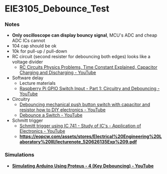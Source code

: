 EIE3105_Debounce_Test
=====================
### Notes
- **Only oscilloscope can display bouncy signal**, MCU's ADC and cheap ADC ICs cannot
- 104 cap should be ok
- 10k for pull-up / pull-down
- RC circuit (second resister for debouncing both edges) looks like a voltage divider
  - [RC Circuits Physics Problems, Time Constant Explained, Capacitor Charging and Discharging - YouTube](https://www.youtube.com/watch?v=PLQrPqYlPmI) 
- Software delay
  - Lecture materials
  - [Raspberry Pi GPIO Switch Input - Part 1: Circuitry and Debouncing - YouTube](https://www.youtube.com/watch?v=tI6B6BRKU5k)
- Circuitry
  - [Debouncing mechanical push button switch with capacitor and resistor how to DIY electronics - YouTube](https://www.youtube.com/watch?v=JYXL_PPJghM)
  - [Debounce a Switch - YouTube](https://www.youtube.com/watch?v=e1-kc04jSE4)
- Schmitt trigger
  - [Schmitt trigger using IC 741 - Study of IC's - Application of Electronics - YouTube](https://www.youtube.com/watch?v=gFp9vttbFLQ)
  - **https://eopcw.com/assets/stores/Electrical%20Engineering%20Laboratory%20III/lecturenote_520626135Exp%209.pdf**

### Simulations
- [**Simulating Arduino Using Proteus - 4 (Key Debouncing) - YouTube**](https://www.youtube.com/watch?v=8gVQI21X6Ns)
